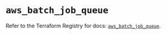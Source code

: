 # `aws_batch_job_queue`

Refer to the Terraform Registry for docs: [`aws_batch_job_queue`](https://registry.terraform.io/providers/hashicorp/aws/6.6.0/docs/resources/batch_job_queue).
